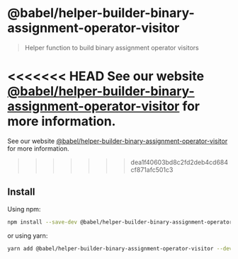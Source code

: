 # @babel/helper-builder-binary-assignment-operator-visitor

> Helper function to build binary assignment operator visitors

<<<<<<< HEAD
See our website [@babel/helper-builder-binary-assignment-operator-visitor](https://babeljs.io/docs/en/next/babel-helper-builder-binary-assignment-operator-visitor.html) for more information.
=======
See our website [@babel/helper-builder-binary-assignment-operator-visitor](https://babeljs.io/docs/en/babel-helper-builder-binary-assignment-operator-visitor) for more information.
>>>>>>> dea1f40603bd8c2fd2deb4cd684cf871afc501c3

## Install

Using npm:

```sh
npm install --save-dev @babel/helper-builder-binary-assignment-operator-visitor
```

or using yarn:

```sh
yarn add @babel/helper-builder-binary-assignment-operator-visitor --dev
```
